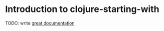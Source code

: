 # Introduction to clojure-starting-with

TODO: write [great documentation](http://jacobian.org/writing/what-to-write/)
